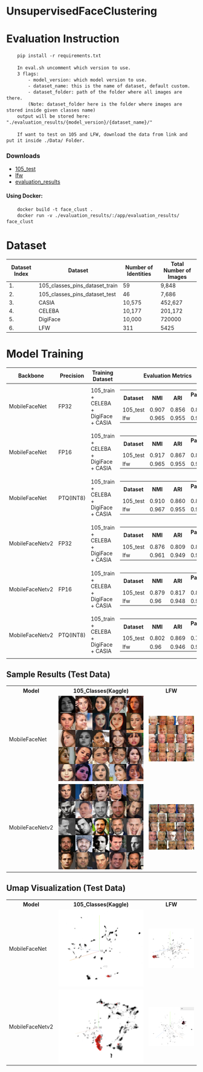 # UnsupervisedFaceClustering

# Evaluation Instruction
```
    pip install -r requirements.txt

    In eval.sh uncomment which version to use.
    3 flags:
        - model_version: which model version to use.
        - dataset_name: this is the name of dataset, default custom. 
        - dataset_folder: path of the folder where all images are there.
        (Note: dataset_folder here is the folder where images are stored inside given classes name)
    output will be stored here: "./evaluation_results/{model_version}/{dataset_name}/"

    If want to test on 105 and LFW, download the data from link and put it inside ./Data/ Folder.
```

### Downloads
- [105_test](https://drive.google.com/file/d/10MCDuLJRA1bZxLvS-5agYbmvPQHEMgZ9/view?usp=sharing)
- [lfw](https://drive.google.com/file/d/1Sz7XBQrfPgjBMc6Nzr9EZYkeEKah5Cwn/view?usp=sharing)
- [evaluation_results](https://drive.google.com/file/d/14DSOAE9Iu2IWla9EjZMpZkAYCzkji1oq/view?usp=sharing)

#### Using Docker:
```
    docker build -t face_clust .
    docker run -v ./evaluation_results/:/app/evaluation_results/ face_clust
```

# Dataset
| Dataset Index | Dataset | Number of Identities | Total Number of Images |
| - | - | - | - |
| 1. | 105_classes_pins_dataset_train | 59 | 9,848 |
| 2. | 105_classes_pins_dataset_test | 46 | 7,686 |
| 3. | CASIA | 10,575 | 452,627 |
| 4. | CELEBA | 10,177 | 201,172 |
| 5. | DigiFace | 10,000 | 720000 |
| 6. | LFW | 311 | 5425 |


# Model Training
| Backbone | Precision | Training Dataset | Evaluation Metrics | Model Path | Model Size | Model FPS |
|-|-|-|-|-|-|-|
| MobileFaceNet| FP32 | 105_train + CELEBA + DigiFace + CASIA | <table><tr><th>Dataset</th><th>NMI</th><th>ARI</th><th>Pairwise F1</th></tr><tr><td>105_test</td><td>0.907</td><td>0.856</td><td>0.862</td></tr><tr><td>lfw</td><td>0.965</td><td>0.955</td><td>0.956</td></tr></table> | | 4.2 mb | 124 |
| MobileFaceNet| FP16 | 105_train + CELEBA + DigiFace + CASIA | <table><tr><th>Dataset</th><th>NMI</th><th>ARI</th><th>Pairwise F1</th></tr><tr><td>105_test</td><td>0.917</td><td>0.867</td><td>0.873</td></tr><tr><td>lfw</td><td>0.965</td><td>0.955</td><td>0.956</td></tr></table> | | 2.2 mb | 1000 |
| MobileFaceNet| PTQ(INT8) | 105_train + CELEBA + DigiFace + CASIA | <table><tr><th>Dataset</th><th>NMI</th><th>ARI</th><th>Pairwise F1</th></tr><tr><td>105_test</td><td>0.910</td><td>0.860</td><td>0.865</td></tr><tr><td>lfw</td><td>0.967</td><td>0.955</td><td>0.956</td></tr></table> | | 1.6 mb | 1300 |
| MobileFaceNetv2 | FP32 | 105_train + CELEBA + DigiFace + CASIA | <table><tr><th>Dataset</th><th>NMI</th><th>ARI</th><th>Pairwise F1</th></tr><tr><td>105_test</td><td>0.876</td><td>0.809</td><td>0.815</td></tr><tr><td>lfw</td><td>0.961</td><td>0.949</td><td>0.951</td></tr></table> | | 4.8 mb | 105 |
| MobileFaceNetv2 | FP16 | 105_train + CELEBA + DigiFace + CASIA | <table><tr><th>Dataset</th><th>NMI</th><th>ARI</th><th>Pairwise F1</th></tr><tr><td>105_test</td><td>0.879</td><td>0.817</td><td>0.822</td></tr><tr><td>lfw</td><td>0.96</td><td>0.948</td><td>0.95</td></tr></table> | | 2.6 mb | 938 |
| MobileFaceNetv2 | PTQ(INT8) | 105_train + CELEBA + DigiFace + CASIA | <table><tr><th>Dataset</th><th>NMI</th><th>ARI</th><th>Pairwise F1</th></tr><tr><td>105_test</td><td>0.802</td><td>0.869</td><td>0.795</td></tr><tr><td>lfw</td><td>0.96</td><td>0.946</td><td>0.947</td></tr></table> | | 2 mb | 1133 |

## Sample Results (Test Data)
<table>
  <tr>
    <th>Model</th>
    <th>105_Classes(Kaggle)</th>
    <th>LFW</th>
  </tr>
  <tr>
    <td>MobileFaceNet</td>
    <td> <img src="./visualize_images/m_105.jpg"  alt="1"></td>
    <td> <img src="./visualize_images/m_lfw.jpg"  alt="1"></td>
  </tr>
  <tr>
    <td>MobileFaceNetv2</td>
    <td> <img src="./visualize_images/m2_105.jpg"  alt="1"></td>
    <td> <img src="./visualize_images/m2_lfw.jpg"  alt="1"></td>
  </tr>
</table>

## Umap Visualization (Test Data)
<table>
  <tr>
    <th>Model</th>
    <th>105_Classes(Kaggle)</th>
    <th>LFW</th>
  </tr>
  <tr>
    <td>MobileFaceNet</td>
    <td> <img src="./visualize_images/m1_3d_105.png"  alt="1"></td>
    <td> <img src="./visualize_images/m1_3d_lfw.png"  alt="1"></td>
  </tr>
  <tr>
    <td>MobileFaceNetv2</td>
    <td> <img src="./visualize_images/m2_3d_105.png"  alt="1"></td>
    <td> <img src="./visualize_images/m2_3d_lfw.png"  alt="1"></td>
  </tr>
</table>



<!-- 
# ReID Training
- https://github.com/layumi/Person_reID_baseline_pytorch

# Face Clustering
- https://github.com/makarandtapaswi/BallClustering_ICCV2019

- https://arxiv.org/pdf/1705.10444.pdf
- https://github.com/openvinotoolkit/deep-object-reid
- https://github.com/openvinotoolkit/deep-object-reid
- https://github.com/layumi/Person_reID_baseline_pytorch/blob/master/prepare.py
- https://github.com/wangguanan/light-reid

https://arxiv.org/pdf/1908.03381.pdf -->
